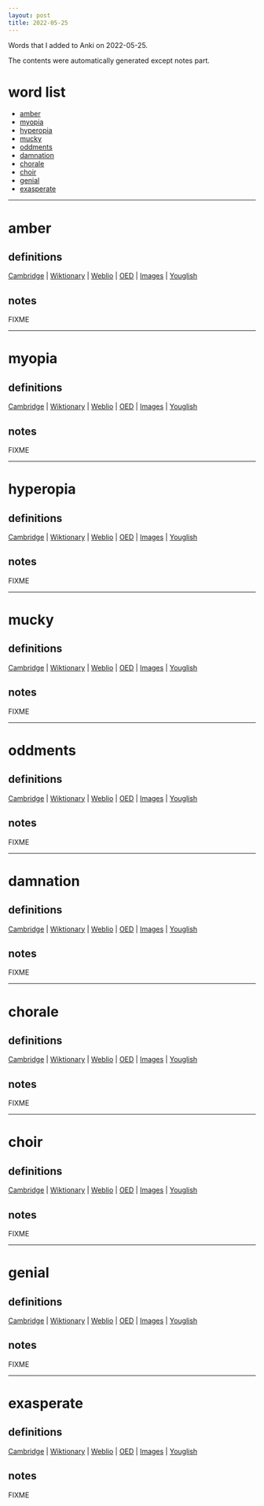```yaml
---
layout: post
title: 2022-05-25
---
```


Words that I added to Anki on 2022-05-25.

The contents were automatically generated except notes part.
# word list
- [amber](#amber)
- [myopia](#myopia)
- [hyperopia](#hyperopia)
- [mucky](#mucky)
- [oddments](#oddments)
- [damnation](#damnation)
- [chorale](#chorale)
- [choir](#choir)
- [genial](#genial)
- [exasperate](#exasperate)

---

# amber
## definitions
[Cambridge](https://dictionary.cambridge.org/us/dictionary/english/amber)
|
[Wiktionary](https://en.wiktionary.org/wiki/amber#English)
|
[Weblio](https://ejje.weblio.jp/content_find?query=amber&searchType=exact)
|
[OED](https://www.oed.com/search?q=amber)
|
[Images](https://www.google.com/search?tbm=isch&q=amber)
|
[Youglish](https://youglish.com/pronounce/amber/english/us)

## notes
FIXME

---

# myopia
## definitions
[Cambridge](https://dictionary.cambridge.org/us/dictionary/english/myopia)
|
[Wiktionary](https://en.wiktionary.org/wiki/myopia#English)
|
[Weblio](https://ejje.weblio.jp/content_find?query=myopia&searchType=exact)
|
[OED](https://www.oed.com/search?q=myopia)
|
[Images](https://www.google.com/search?tbm=isch&q=myopia)
|
[Youglish](https://youglish.com/pronounce/myopia/english/us)

## notes
FIXME

---

# hyperopia
## definitions
[Cambridge](https://dictionary.cambridge.org/us/dictionary/english/hyperopia)
|
[Wiktionary](https://en.wiktionary.org/wiki/hyperopia#English)
|
[Weblio](https://ejje.weblio.jp/content_find?query=hyperopia&searchType=exact)
|
[OED](https://www.oed.com/search?q=hyperopia)
|
[Images](https://www.google.com/search?tbm=isch&q=hyperopia)
|
[Youglish](https://youglish.com/pronounce/hyperopia/english/us)

## notes
FIXME

---

# mucky
## definitions
[Cambridge](https://dictionary.cambridge.org/us/dictionary/english/mucky)
|
[Wiktionary](https://en.wiktionary.org/wiki/mucky#English)
|
[Weblio](https://ejje.weblio.jp/content_find?query=mucky&searchType=exact)
|
[OED](https://www.oed.com/search?q=mucky)
|
[Images](https://www.google.com/search?tbm=isch&q=mucky)
|
[Youglish](https://youglish.com/pronounce/mucky/english/us)

## notes
FIXME

---

# oddments
## definitions
[Cambridge](https://dictionary.cambridge.org/us/dictionary/english/oddments)
|
[Wiktionary](https://en.wiktionary.org/wiki/oddments#English)
|
[Weblio](https://ejje.weblio.jp/content_find?query=oddments&searchType=exact)
|
[OED](https://www.oed.com/search?q=oddments)
|
[Images](https://www.google.com/search?tbm=isch&q=oddments)
|
[Youglish](https://youglish.com/pronounce/oddments/english/us)

## notes
FIXME

---

# damnation
## definitions
[Cambridge](https://dictionary.cambridge.org/us/dictionary/english/damnation)
|
[Wiktionary](https://en.wiktionary.org/wiki/damnation#English)
|
[Weblio](https://ejje.weblio.jp/content_find?query=damnation&searchType=exact)
|
[OED](https://www.oed.com/search?q=damnation)
|
[Images](https://www.google.com/search?tbm=isch&q=damnation)
|
[Youglish](https://youglish.com/pronounce/damnation/english/us)

## notes
FIXME

---

# chorale
## definitions
[Cambridge](https://dictionary.cambridge.org/us/dictionary/english/chorale)
|
[Wiktionary](https://en.wiktionary.org/wiki/chorale#English)
|
[Weblio](https://ejje.weblio.jp/content_find?query=chorale&searchType=exact)
|
[OED](https://www.oed.com/search?q=chorale)
|
[Images](https://www.google.com/search?tbm=isch&q=chorale)
|
[Youglish](https://youglish.com/pronounce/chorale/english/us)

## notes
FIXME

---

# choir
## definitions
[Cambridge](https://dictionary.cambridge.org/us/dictionary/english/choir)
|
[Wiktionary](https://en.wiktionary.org/wiki/choir#English)
|
[Weblio](https://ejje.weblio.jp/content_find?query=choir&searchType=exact)
|
[OED](https://www.oed.com/search?q=choir)
|
[Images](https://www.google.com/search?tbm=isch&q=choir)
|
[Youglish](https://youglish.com/pronounce/choir/english/us)

## notes
FIXME

---

# genial
## definitions
[Cambridge](https://dictionary.cambridge.org/us/dictionary/english/genial)
|
[Wiktionary](https://en.wiktionary.org/wiki/genial#English)
|
[Weblio](https://ejje.weblio.jp/content_find?query=genial&searchType=exact)
|
[OED](https://www.oed.com/search?q=genial)
|
[Images](https://www.google.com/search?tbm=isch&q=genial)
|
[Youglish](https://youglish.com/pronounce/genial/english/us)

## notes
FIXME

---

# exasperate
## definitions
[Cambridge](https://dictionary.cambridge.org/us/dictionary/english/exasperate)
|
[Wiktionary](https://en.wiktionary.org/wiki/exasperate#English)
|
[Weblio](https://ejje.weblio.jp/content_find?query=exasperate&searchType=exact)
|
[OED](https://www.oed.com/search?q=exasperate)
|
[Images](https://www.google.com/search?tbm=isch&q=exasperate)
|
[Youglish](https://youglish.com/pronounce/exasperate/english/us)

## notes
FIXME
